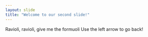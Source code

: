 ```yaml
---
layout: slide
title: "Welcome to our second slide!"
---
```

Ravioli, ravioli, give me the formuoli
Use the left arrow to go back!
